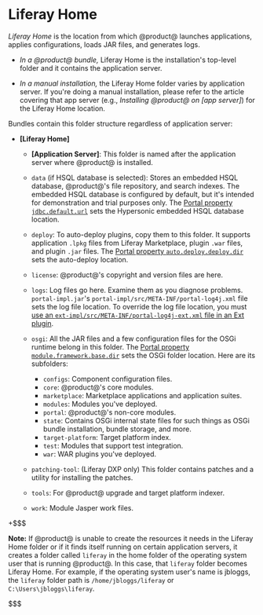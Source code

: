 # Liferay Home [](id=liferay-home)

*Liferay Home* is the location from which @product@ launches applications, 
applies configurations, loads JAR files, and generates logs. 

-   *In a @product@ bundle,* Liferay Home is the installation's top-level folder
    and it contains the application server.

-   *In a manual installation,* the Liferay Home folder varies by application
    server. If you're doing a manual installation, please refer to the article
    covering that app server (e.g., *Installing @product@ on [app server]*) for
    the Liferay Home location. 

Bundles contain this folder structure regardless of application server: 

-   **[Liferay Home]**
    -   **[Application Server]**: This folder is named after the application
        server where @product@ is installed. 
    -   `data` (if HSQL database is selected): Stores an embedded HSQL database,
        @product@'s file repository,
        and search indexes. The embedded HSQL database is configured by default,
        but it's intended for demonstration and trial
        purposes only. The
        [Portal property `jdbc.default.url`](@platform-ref@/7.2-latest/propertiesdoc/portal.properties.html#JDBC)
        sets the Hypersonic embedded HSQL database location.
    -   `deploy`: To auto-deploy plugins, copy them to this folder. 
        It supports application `.lpkg` files from Liferay Marketplace, plugin
        `.war` files, and plugin `.jar` files. The
        [Portal property `auto.deploy.deploy.dir`](@platform-ref@/7.2-latest/propertiesdoc/portal.properties.html#Auto%20Deploy)
        sets the auto-deploy location.
    -   `license`: @product@'s copyright and version files are here.
    -   `logs`: Log files go here. Examine them as you diagnose
        problems. `portal-impl.jar`'s
        `portal-impl/src/META-INF/portal-log4j.xml` file sets the log file
        location. To override the log file location, you must
        [use an `ext-impl/src/META-INF/portal-log4j-ext.xml` file in an Ext plugin](/develop/tutorials/-/knowledge_base/7-0/advanced-customization-with-ext-plugins#using-advanced-configuration-files).
    -   `osgi`: All the JAR files and a few configuration files for the 
        OSGi runtime belong in this folder. The
        [Portal property `module.framework.base.dir`](@platform-ref@/7.2-latest/propertiesdoc/portal.properties.html#Module%20Framework)
        sets the OSGi folder location. Here are its subfolders:

        -   `configs`: Component configuration files.
        -   `core`: @product@'s core modules.
        -   `marketplace`: Marketplace applications and application suites.
        -   `modules`: Modules you've deployed.
        -   `portal`: @product@'s non-core modules.
        -   `state`: Contains OSGi internal state files for such things as OSGi 
            bundle installation, bundle storage, and more.
        -   `target-platform`: Target platform index.
        -   `test`: Modules that support test integration.
        -   `war`: WAR plugins you've deployed.
    -   `patching-tool`: (Liferay DXP only) This folder contains patches and 
        a utility for installing the patches.
    -   `tools`: For @product@ upgrade and target platform indexer.
    -   `work`: Module Jasper work files.

+$$$

**Note:** If @product@ is unable to create the resources it needs in the Liferay
Home folder or if it finds itself running on certain application servers, it
creates a folder called `liferay` in the home folder of the operating system
user that is running @product@. In this case, that `liferay` folder becomes
Liferay Home. For example, if the operating system user's name is jbloggs, the
`liferay` folder path is `/home/jbloggs/liferay` or `C:\Users\jbloggs\liferay`.

$$$
